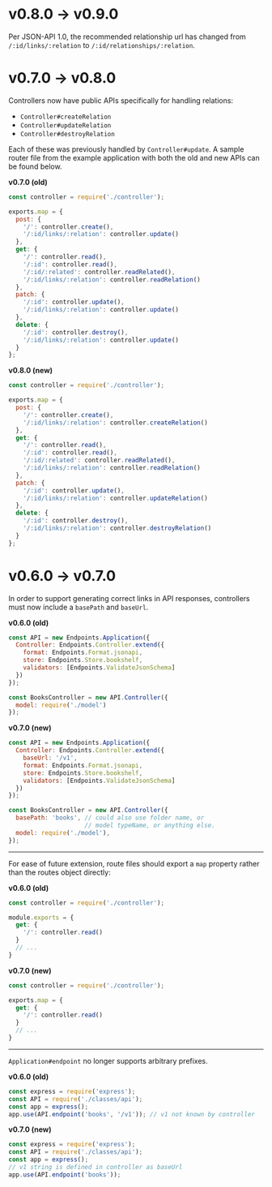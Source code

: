 # v0.8.0 -> v0.9.0
Per JSON-API 1.0, the recommended relationship url has changed from `/:id/links/:relation` to `/:id/relationships/:relation`.

# v0.7.0 -> v0.8.0
Controllers now have public APIs specifically for handling relations:
* `Controller#createRelation`
* `Controller#updateRelation`
* `Controller#destroyRelation`

Each of these was previously handled by `Controller#update`. A sample router file from the example application with both the old and new APIs can be found below.

**v0.7.0 (old)**
```js
const controller = require('./controller');

exports.map = {
  post: {
    '/': controller.create(),
    '/:id/links/:relation': controller.update()
  },
  get: {
    '/': controller.read(),
    '/:id': controller.read(),
    '/:id/:related': controller.readRelated(),
    '/:id/links/:relation': controller.readRelation()
  },
  patch: {
    '/:id': controller.update(),
    '/:id/links/:relation': controller.update()
  },
  delete: {
    '/:id': controller.destroy(),
    '/:id/links/:relation': controller.update()
  }
};
```

**v0.8.0 (new)**
```js
const controller = require('./controller');

exports.map = {
  post: {
    '/': controller.create(),
    '/:id/links/:relation': controller.createRelation()
  },
  get: {
    '/': controller.read(),
    '/:id': controller.read(),
    '/:id/:related': controller.readRelated(),
    '/:id/links/:relation': controller.readRelation()
  },
  patch: {
    '/:id': controller.update(),
    '/:id/links/:relation': controller.updateRelation()
  },
  delete: {
    '/:id': controller.destroy(),
    '/:id/links/:relation': controller.destroyRelation()
  }
};
```


# v0.6.0 -> v0.7.0

In order to support generating correct links in API responses, controllers must now include a `basePath` and `baseUrl`.

**v0.6.0 (old)**
```js
const API = new Endpoints.Application({
  Controller: Endpoints.Controller.extend({
    format: Endpoints.Format.jsonapi,
    store: Endpoints.Store.bookshelf,
    validators: [Endpoints.ValidateJsonSchema]
  })
});

const BooksController = new API.Controller({
  model: require('./model')
});
```
**v0.7.0 (new)**
```js
const API = new Endpoints.Application({
  Controller: Endpoints.Controller.extend({
    baseUrl: '/v1',
    format: Endpoints.Format.jsonapi,
    store: Endpoints.Store.bookshelf,
    validators: [Endpoints.ValidateJsonSchema]
  })
});

const BooksController = new API.Controller({
  basePath: 'books', // could also use folder name, or
                     // model typeName, or anything else.
  model: require('./model'),
});
```

---

For ease of future extension, route files should export a `map` property rather than the routes object directly:

**v0.6.0 (old)**

```js
const controller = require('./controller');

module.exports = {
  get: {
    '/': controller.read()
  }
  // ...
}
```

**v0.7.0 (new)**

```js
const controller = require('./controller');

exports.map = {
  get: {
    '/': controller.read()
  }
  // ...
}
```

---

`Application#endpoint` no longer supports arbitrary prefixes.

**v0.6.0 (old)**
```js
const express = require('express');
const API = require('./classes/api');
const app = express();
app.use(API.endpoint('books', '/v1')); // v1 not known by controller
```

**v0.7.0 (new)**
```js
const express = require('express');
const API = require('./classes/api');
const app = express();
// v1 string is defined in controller as baseUrl
app.use(API.endpoint('books'));
```
